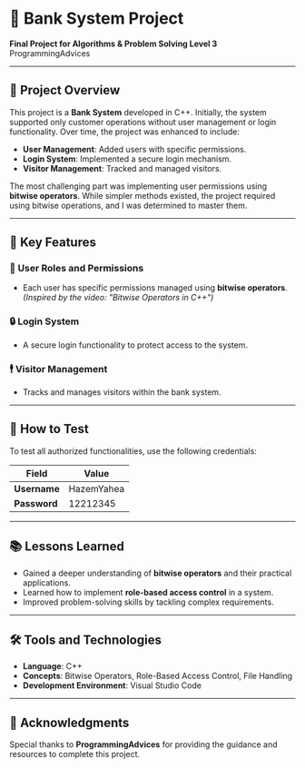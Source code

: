 # 🏦 Bank System Project
**Final Project for Algorithms & Problem Solving Level 3**  
ProgrammingAdvices  

---

## 🚀 Project Overview
This project is a **Bank System** developed in C++. Initially, the system supported only customer operations without user management or login functionality. Over time, the project was enhanced to include:

- **User Management**: Added users with specific permissions.
- **Login System**: Implemented a secure login mechanism.
- **Visitor Management**: Tracked and managed visitors.

The most challenging part was implementing user permissions using **bitwise operators**. While simpler methods existed, the project required using bitwise operations, and I was determined to master them.

---

## 🔑 Key Features
### 👤 User Roles and Permissions
- Each user has specific permissions managed using **bitwise operators**.  
*(Inspired by the video: "Bitwise Operators in C++")*

### 🔒 Login System
- A secure login functionality to protect access to the system.

### 🕴️ Visitor Management
- Tracks and manages visitors within the bank system.

---

## 🧪 How to Test
To test all authorized functionalities, use the following credentials:

| Field      | Value        |
|------------|--------------|
| **Username** | HazemYahea   |
| **Password** | 12212345     |

---

## 📚 Lessons Learned
- Gained a deeper understanding of **bitwise operators** and their practical applications.
- Learned how to implement **role-based access control** in a system.
- Improved problem-solving skills by tackling complex requirements.

---

## 🛠️ Tools and Technologies
- **Language**: C++
- **Concepts**: Bitwise Operators, Role-Based Access Control, File Handling
- **Development Environment**: Visual Studio Code

---

## 🙏 Acknowledgments
Special thanks to **ProgrammingAdvices** for providing the guidance and resources to complete this project.
